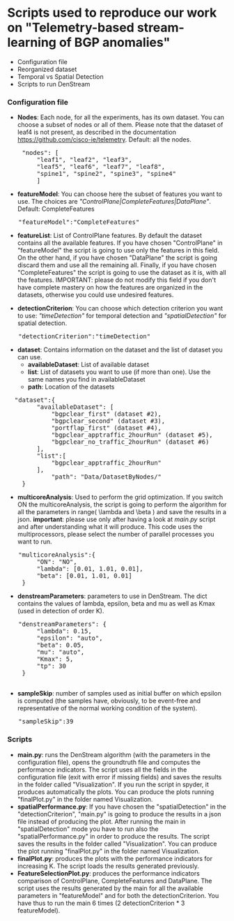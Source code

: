 Scripts used to reproduce our work on "Telemetry-based stream-learning of BGP anomalies" 
======

- Configuration file
- Reorganized dataset
- Temporal vs Spatial Detection
- Scripts to run DenStream

### Configuration file
- **Nodes**: Each node, for all the experiments, has its own dataset. You can choose a subset of nodes or all of them. Please note that the dataset of leaf4 is not present, as described in the documentation https://github.com/cisco-ie/telemetry. Default: all the nodes.
<pre>
	"nodes": [
		"leaf1", "leaf2", "leaf3",
		"leaf5", "leaf6", "leaf7", "leaf8",
		"spine1", "spine2", "spine3", "spine4"
		]</pre>
- **featureModel**: You can choose here the subset of features you want to use. The choices are *"ControlPlane|CompleteFeatures|DataPlane"*. Default: CompleteFeatures
<pre>	"featureModel":"CompleteFeatures"</pre>

- **featureList**: List of ControlPlane features. By default the dataset contains all the available features. If you have chosen "ControlPlane" in "featureModel" the script is going to use only the features in this field. On the other hand, if you have chosen "DataPlane" the script is going discard them and use all the remaining all. Finally, if you have chosen "CompleteFeatures" the script is going to use the dataset as it is, with all the features. IMPORTANT: please do not modify this field if you don't have complete mastery on how the features are organized in the datasets, otherwise you could use undesired features. 

- **detectionCriterion**: You can choose which detection criterion you want to use: *"timeDetection"* for temporal detection and *"spatialDetection"* for spatial detection.
<pre>	"detectionCriterion":"timeDetection"</pre>

- **dataset**: Contains information on the dataset and the list of dataset you can use.
	- **availableDataset**: List of available dataset 
	- **list**: List of datasets you want to use (if more than one). Use the same names you find in availableDataset 
	- **path**: Location of the datasets
 
 <pre>	"dataset":{
		"availableDataset": [
			"bgpclear_first" (dataset #2),
			"bgpclear_second" (dataset #3),
			"portflap_first" (dataset #4),
			"bgpclear_apptraffic_2hourRun" (dataset #5),
			"bgpclear_no_traffic_2hourRun" (dataset #6)
		],
		"list":[
			"bgpclear_apptraffic_2hourRun"
		],
			"path": "Data/DatasetByNodes/"
	}</pre>
	

- **multicoreAnalysis**: Used to perform the grid optimization. If you switch ON the multicoreAnalysis, the script is going to perform the algorithm for all the parameters in range( \lambda and \beta ) and save the results in a json. **important**: please use only after having a look at *main.py* script and after understanding what it will produce. This code uses the multiprocessors, please select the number of parallel processes you want to run.
<pre>	"multicoreAnalysis":{
		"ON": "NO",
		"lambda": [0.01, 1.01, 0.01],
		"beta": [0.01, 1.01, 0.01]
	}
</pre>

- **denstreamParameters**: parameters to use in DenStream. The dict contains the values of lambda, epsilon, beta and mu as well as Kmax (used in detection of order K). 
<pre>	"denstreamParameters": {
		"lambda": 0.15,
		"epsilon": "auto",
		"beta": 0.05,
		"mu": "auto",
		"Kmax": 5,
		"tp": 30
	}
 </pre>
 
- **sampleSkip**: number of samples used as initial buffer on which epsilon is computed (the samples have, obviously, to be event-free and representative of the normal working condition of the system).
<pre>	"sampleSkip":39</pre>

### Scripts
- **main.py**: runs the DenStream algorithm (with the parameters in the configuration file), opens the groundtruth file and computes the performance indicators. The script uses all the fields in the configuration file (exit with error if missing fields) and saves the results in the folder called "Visualization". If you run the script in spyder, it produces automatically the plots. You can produce the plots running "finalPlot.py" in the folder named Visualization.
- **spatialPerformance.py**: If you have chosen the "spatialDetection" in the "detectionCriterion", "main.py" is going to produce the results in a json file instead of producing the plot. After running the main in "spatialDetection" mode you have to run also the "spatialPerformance.py" in order to produce the results. The script saves the results in the folder called "Visualization". You can produce the plot running "finalPlot.py" in the folder named Visualization.
- **finalPlot.py**: produces the plots with the performance indicators for increasing K. The script loads the results generated previously.
- **FeatureSelectionPlot.py**: produces the performance indicators comparison of ControlPlane, CompleteFeatures and DataPlane. The script uses the results generated by the main for all the available parameters in "featureModel" and for both the detectionCriterion. You have thus to run the main 6 times (2 detectionCriterion * 3 featureModel).
